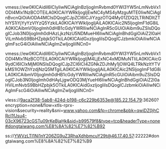 vmess://ew0KICAidiI6ICIyIiwNCiAgInBzIjogImRvbmd0YWl3YW5nLmNvbVx1ODI4Mlx1NzBCOTEiLA0KICAiYWRkIjogIjEwNC4yMS4yMzguMTE0IiwNCiAgInBvcnQiOiAiODA4MCIsDQogICJpZCI6ICJiYzgzOTQ4My01ZDQ2LTRiNDItZThlYS1iYjYyYzVlYzQ5YzkiLA0KICAiYWlkIjogIjAiLA0KICAic2N5IjogImF1dG8iLA0KICAibmV0IjogImh0dHB1cGdyYWRlIiwNCiAgInR5cGUiOiAibm9uZSIsDQogICJob3N0IjogImh0dHAzLjkzNzU5NDMueHl6IiwNCiAgInBhdGgiOiAiZ2l0aHViLmNvbS9BbHZpbjk5OTkiLA0KICAidGxzIjogIiIsDQogICJzbmkiOiAiIiwNCiAgImFscG4iOiAiIiwNCiAgImZwIjogIiINCn0=

vmess://ew0KICAidiI6ICIyIiwNCiAgInBzIjogImRvbmd0YWl3YW5nLmNvbVx1ODI4Mlx1NzBCOTEiLA0KICAiYWRkIjogIjM4LjExNC4xMDMuNTIiLA0KICAicG9ydCI6ICIxMjM0NSIsDQogICJpZCI6ICI4ZGNkZDJhMy1jOWQ4LTRkNzItYTVkMS1lOWZhYzdjNzQ5MTgiLA0KICAiYWlkIjogIjAiLA0KICAic2N5IjogImF1dG8iLA0KICAibmV0IjogImh0dHB1cGdyYWRlIiwNCiAgInR5cGUiOiAibm9uZSIsDQogICJob3N0IjogImh0dHAyLjgwODQ3MjYueHl6IiwNCiAgInBhdGgiOiAiZ2l0aHViLmNvbS9BbHZpbjk5OTkiLA0KICAidGxzIjogIiIsDQogICJzbmkiOiAiIiwNCiAgImFscG4iOiAiIiwNCiAgImZwIjogIiINCn0=

vless://9aca2f38-5ab8-424d-b198-c6c229b6353e@185.22.154.79:36260?encryption=none&flow=xtls-rprx-vision&security=reality&sni=www.yahoo.com&fp=chrome&pbk=qwiDZ0jhCRcI1fJsu4-03cX96723cGSTu09rKeBjaHk&sid=b99579f8&type=tcp&headerType=none#dongtaiwang.com%E8%8A%82%E7%82%B92

ss://YWVzLTI1Ni1nY206ZG9uZ3RhaXdhbmcuY29t@46.17.40.57:22222#dongtaiwang.com%E8%8A%82%E7%82%B9

